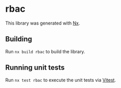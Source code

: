 # rbac

This library was generated with [Nx](https://nx.dev).

## Building

Run `nx build rbac` to build the library.

## Running unit tests

Run `nx test rbac` to execute the unit tests via [Vitest](https://vitest.dev/).
